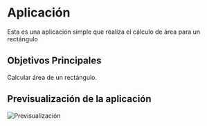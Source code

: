 # Aplicación
Esta es una aplicación simple que realiza el cálculo de área para un rectángulo

## Objetivos Principales
Calcular área de un rectángulo.

## Previsualización de la aplicación
![Previsualización](preview.png)
